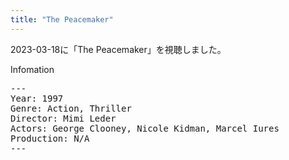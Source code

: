 ```yaml
---
title: "The Peacemaker"
---
```

2023-03-18に「The Peacemaker」を視聴しました。

Infomation
<pre>
---
Year: 1997
Genre: Action, Thriller
Director: Mimi Leder
Actors: George Clooney, Nicole Kidman, Marcel Iures
Production: N/A
---
</pre>